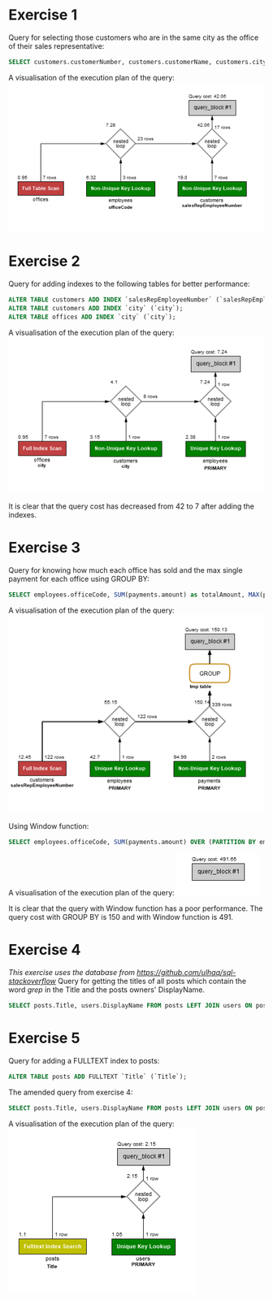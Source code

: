 # Exercise 1
Query for selecting those customers who are in the same city as the office of their sales representative:
```sql
SELECT customers.customerNumber, customers.customerName, customers.city, concat(employees.firstName, employees.lastName) as salesRepresentative FROM customers INNER JOIN employees on customers.salesRepEmployeeNumber=employees.EmployeeNumber INNER JOIN offices ON employees.officeCode=offices.officeCode WHERE customers.city=offices.city;
```
A visualisation of the execution plan of the query:
![](images/before_plan_exercise1.png)


# Exercise 2
Query for adding indexes to the following tables for better performance:
```sql
ALTER TABLE customers ADD INDEX `salesRepEmployeeNumber` (`salesRepEmployeeNumber`);
ALTER TABLE customers ADD INDEX `city` (`city`);
ALTER TABLE offices ADD INDEX `city` (`city`);
```
A visualisation of the execution plan of the query:
![](images/after_plan_exercise1.png)

It is clear that the query cost has decreased from 42 to 7 after adding the indexes.


# Exercise 3
Query for knowing how much each office has sold and the max single payment for each office using GROUP BY:
```sql
SELECT employees.officeCode, SUM(payments.amount) as totalAmount, MAX(payments.amount) as maxSinglePayment FROM payments INNER JOIN customers ON payments.customerNumber=customers.customerNumber INNER JOIN employees ON customers.salesRepEmployeeNumber=employees.employeeNumber GROUP BY employees.officeCode;
```
A visualisation of the execution plan of the query:
![](images/groupby_plan_exercise3.png)

Using Window function:
```sql
SELECT employees.officeCode, SUM(payments.amount) OVER (PARTITION BY employees.officeCode) as totalAmount, MAX(payments.amount) OVER (PARTITION BY employees.officeCode) as maxSinglePayment FROM payments INNER JOIN customers ON payments.customerNumber=customers.customerNumber INNER JOIN employees ON customers.salesRepEmployeeNumber=employees.employeeNumber;
```
A visualisation of the execution plan of the query:
![](images/window_plan_exercise3.png)

It is clear that the query with Window function has a poor performance. The query cost with GROUP BY is 150 and with Window function is 491.


# Exercise 4
_This exercise uses the database from https://github.com/ulhaq/sql-stackoverflow_
Query for getting the titles of all posts which contain the word _grep_ in the Title and the posts owners' DisplayName.
```sql
SELECT posts.Title, users.DisplayName FROM posts LEFT JOIN users ON posts.OwnerUserId=users.Id WHERE posts.Title LIKE "%grep%";
```


# Exercise 5
Query for adding a FULLTEXT index to posts:
```sql
ALTER TABLE posts ADD FULLTEXT `Title` (`Title`);
```

The amended query from exercise 4:
```sql
SELECT posts.Title, users.DisplayName FROM posts LEFT JOIN users ON posts.OwnerUserId=users.Id WHERE MATCH(Title) AGAINST('grep' IN NATURAL LANGUAGE MODE);
```
A visualisation of the execution plan of the query:
![](images/fulltext_plan.png)